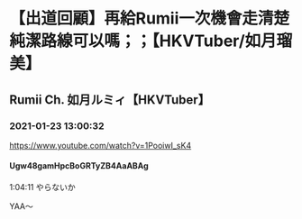 # 【出道回顧】再給Rumii一次機會走清楚純潔路線可以嗎；；【HKVTuber/如月瑠美】

## Rumii Ch. 如月ルミィ【HKVTuber】

### 2021-01-23 13:00:32

https://www.youtube.com/watch?v=1PooiwI_sK4

#### Ugw48gamHpcBoGRTyZB4AaABAg

1:04:11 やらないか



YAA～

